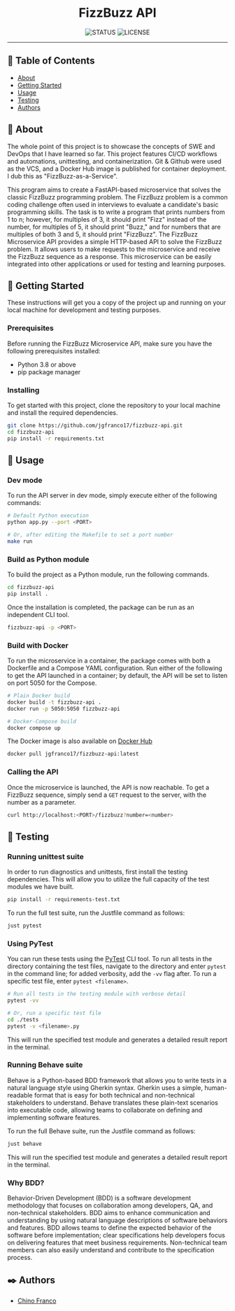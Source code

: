<h1 align="center">FizzBuzz API</h1>

<div align="center">

![STATUS](https://img.shields.io/badge/status-active-brightgreen?style=for-the-badge)
![LICENSE](https://img.shields.io/badge/license-MIT-blue?style=for-the-badge)

</div>

---

## 📝 Table of Contents

- [About](#about)
- [Getting Started](#getting_started)
- [Usage](#usage)
- [Testing](#testing)
- [Authors](#authors)

## 🔎 About <a name = "about"></a>

The whole point of this project is to showcase the concepts of SWE and DevOps that I have learned so far. This project features CI/CD workflows and automations, unittesting, and containerization. Git & Github were used as the VCS, and a Docker Hub image is published for container deployment. I dub this as "FizzBuzz-as-a-Service".

This program aims to create a FastAPI-based microservice that solves the classic FizzBuzz programming problem. The FizzBuzz problem is a common coding challenge often used in interviews to evaluate a candidate's basic programming skills. The task is to write a program that prints numbers from 1 to n; however, for multiples of 3, it should print "Fizz" instead of the number, for multiples of 5, it should print "Buzz," and for numbers that are multiples of both 3 and 5, it should print "FizzBuzz". The FizzBuzz Microservice API provides a simple HTTP-based API to solve the FizzBuzz problem. It allows users to make requests to the microservice and receive the FizzBuzz sequence as a response. This microservice can be easily integrated into other applications or used for testing and learning purposes.

## 🏁 Getting Started <a name = "getting_started"></a>

These instructions will get you a copy of the project up and running on your local machine for development and testing purposes.

### Prerequisites

Before running the FizzBuzz Microservice API, make sure you have the following prerequisites installed:

- Python 3.8 or above
- pip package manager

### Installing

To get started with this project, clone the repository to your local machine and install the required dependencies.

```bash
git clone https://github.com/jgfranco17/fizzbuzz-api.git
cd fizzbuzz-api
pip install -r requirements.txt
```

## 🚀 Usage <a name = "usage"></a>

### Dev mode

To run the API server in dev mode, simply execute either of the following commands:

```bash
# Default Python execution
python app.py --port <PORT>

# Or, after editing the Makefile to set a port number
make run
```

### Build as Python module

To build the project as a Python module, run the following commands.

```bash
cd fizzbuzz-api
pip install .
```

Once the installation is completed, the package can be run as an independent CLI tool.

```bash
fizzbuzz-api -p <PORT>
```

### Build with Docker

To run the microservice in a container, the package comes with both a Dockerfile and a Compose YAML configuration. Run either of the following to get the API launched in a container; by default, the API will be set to listen on port 5050 for the Compose.

```bash
# Plain Docker build
docker build -t fizzbuzz-api .
docker run -p 5050:5050 fizzbuzz-api

# Docker-Compose build
docker compose up
```

The Docker image is also available on [Docker Hub](https://hub.docker.com/r/jgfranco17/fizzbuzz-api)

```bash
docker pull jgfranco17/fizzbuzz-api:latest
```

### Calling the API

Once the microservice is launched, the API is now reachable. To get a FizzBuzz sequence, simply send a `GET` request to the server, with the number as a parameter.

```bash
curl http://localhost:<PORT>/fizzbuzz?number=<number>
```

## 🔧 Testing <a name = "testing"></a>

### Running unittest suite

In order to run diagnostics and unittests, first install the testing dependencies. This will allow you to utilize the full capacity of the test modules we have built.

```bash
pip install -r requirements-test.txt
```

To run the full test suite, run the Justfile command as follows:

```bash
just pytest
```

### Using PyTest

You can run these tests using the [PyTest](https://docs.pytest.org/en/7.3.x/) CLI tool. To run all tests in the directory containing the test files, navigate to the directory and enter `pytest` in the command line; for added verbosity, add the `-vv` flag after. To run a specific test file, enter `pytest <filename>`.

```bash
# Run all tests in the testing module with verbose detail
pytest -vv

# Or, run a specific test file
cd ./tests
pytest -v <filename>.py
```

This will run the specified test module and generates a detailed result report in the terminal.

### Running Behave suite

Behave is a Python-based BDD framework that allows you to write tests in a natural language style using Gherkin syntax. Gherkin uses a simple, human-readable format that is easy for both technical and non-technical stakeholders to understand. Behave translates these plain-text scenarios into executable code, allowing teams to collaborate on defining and implementing software features.

To run the full Behave suite, run the Justfile command as follows:

```bash
just behave
```

This will run the specified test module and generates a detailed result report in the terminal.

### Why BDD?

Behavior-Driven Development (BDD) is a software development methodology that focuses on collaboration among developers, QA, and non-technical stakeholders. BDD aims to enhance communication and understanding by using natural language descriptions of software behaviors and features. BDD allows teams to define the expected behavior of the software before implementation; clear specifications help developers focus on delivering features that meet business requirements. Non-technical team members can also easily understand and contribute to the specification process.

## ✒️ Authors <a name = "authors"></a>

- [Chino Franco](https://github.com/jgfranco17)
